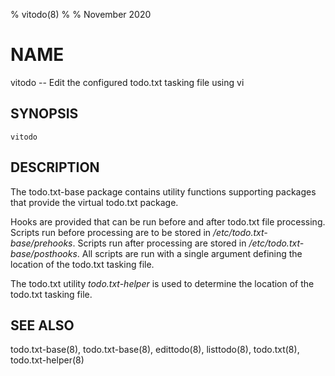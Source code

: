 % vitodo(8)
%
% November 2020

# NAME

vitodo -- Edit the configured todo.txt tasking file using vi

## SYNOPSIS

`vitodo`

## DESCRIPTION

The todo.txt-base package contains utility functions supporting packages that
provide the virtual todo.txt package.

Hooks are provided that can be run before and after todo.txt file processing.
Scripts run before processing are to be stored in
_/etc/todo.txt-base/prehooks_. Scripts run after processing are stored in
_/etc/todo.txt-base/posthooks_. All scripts are run with a single argument
defining the location of the todo.txt tasking file.

The todo.txt utility _todo.txt-helper_ is used to determine the location of the
todo.txt tasking file.

## SEE ALSO
todo.txt-base(8), todo.txt-base(8), edittodo(8), listtodo(8), todo.txt(8), todo.txt-helper(8)
